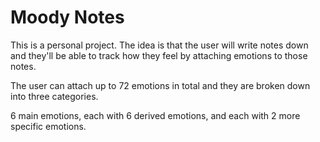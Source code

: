 # Moody Notes

This is a personal project. The idea is that the user will write notes down and they'll be able to 
track how they feel by attaching emotions to those notes.

The user can attach up to 72 emotions in total and they are broken down into three categories.

6 main emotions, each with 6 derived emotions, and each with 2 more specific emotions.
